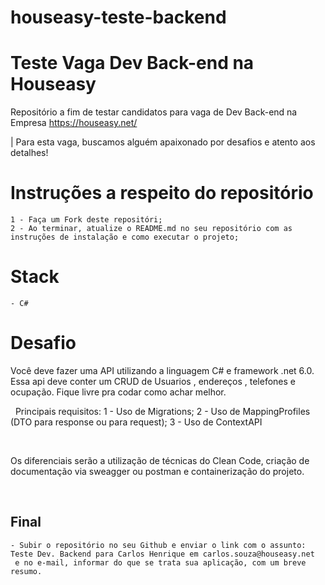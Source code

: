 # houseasy-teste-backend
# Teste Vaga Dev Back-end na Houseasy
Repositório a fim de testar candidatos para vaga de Dev Back-end na Empresa https://houseasy.net/

| Para esta vaga, buscamos alguém apaixonado por desafios e atento aos detalhes!


  # Instruções a respeito do repositório
  
    1 - Faça um Fork deste repositóri;
    2 - Ao terminar, atualize o README.md no seu repositório com as instruções de instalação e como executar o projeto;
    
    
  # Stack
    
    - C#
    
  # Desafio
  
  
  Você deve fazer uma API utilizando a linguagem C# e framework .net 6.0.
  Essa api deve conter um CRUD de Usuarios , endereços , telefones e ocupação. Fique livre pra codar como achar melhor.

 
Principais requisitos:
 1 - Uso de Migrations;
 2 - Uso de MappingProfiles (DTO para response ou para request);
 3 - Uso de ContextAPI

 

Os diferenciais serão a utilização de técnicas do Clean Code, criação de documentação via sweagger ou postman e containerização do projeto.

                
           
   ## Final
                
    - Subir o repositório no seu Github e enviar o link com o assunto: Teste Dev. Backend para Carlos Henrique em carlos.souza@houseasy.net
     e no e-mail, informar do que se trata sua aplicação, com um breve resumo.
        
        

